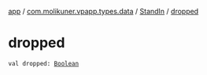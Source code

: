 [app](../../index.md) / [com.molikuner.vpapp.types.data](../index.md) / [StandIn](index.md) / [dropped](./dropped.md)

# dropped

`val dropped: `[`Boolean`](https://kotlinlang.org/api/latest/jvm/stdlib/kotlin/-boolean/index.html)